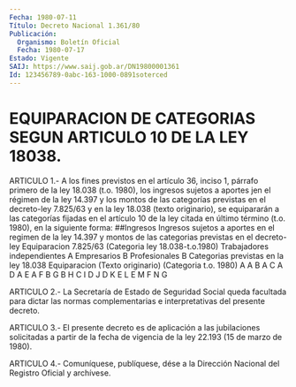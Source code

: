 ```yaml
---
Fecha: 1980-07-11
Título: Decreto Nacional 1.361/80
Publicación:
  Organismo: Boletín Oficial
  Fecha: 1980-07-17
Estado: Vigente
SAIJ: https://www.saij.gob.ar/DN19800001361
Id: 123456789-0abc-163-1000-0891soterced
---
```

# EQUIPARACION DE CATEGORIAS SEGUN ARTICULO 10 DE LA LEY 18038.

<a id="1"></a>
ARTICULO 1.- A los fines previstos en el artículo 36, inciso 1, párrafo  primero de la ley 18.038 (t.o. 1980), los ingresos sujetos a aportes  jen  el  régimen  de  la  ley 14.397 y los montos de las categorías previstas en el decreto-ley  7.825/63 y en la ley 18.038 (texto originario), se equipararán a las  categorías  fijadas en el artículo 10 de la ley citada en último término (t.o. 1980),  en  la siguiente forma: ##Ingresos Ingresos sujetos a aportes en el regimen de la ley 14.397 y montos de las categorias previstas en el decreto-ley               Equiparacion 7.825/63                      (Categoria ley 18.038-t.o.1980) Trabajadores independientes                  A Empresarios                                  B Profesionales                                B Categorias previstas en la ley 18.038                              Equiparacion (Texto originario)                  (Categoria t.o. 1980)     A                                       A     B                                       A     C                                       A     D                                       A     E                                       A     F                                       B     G                                       B     H                                       C     I                                       D     J                                       D     K                                       E     L                                       E     M                                       F       N                                       G

<a id="2"></a>
ARTICULO 2.- La Secretaría de Estado de Seguridad Social queda facultada  para dictar las normas complementarias e interpretativas del presente decreto.

<a id="3"></a>
ARTICULO  3.-  El  presente  decreto  es  de  aplicación a las jubilaciones  solicitadas  a partir de la fecha de vigencia  de  la ley 22.193 (15 de marzo de 1980).

<a id="4"></a>
ARTICULO  4.-  Comuníquese,  publíquese,  dése  a la Dirección Nacional del Registro Oficial y archívese.
